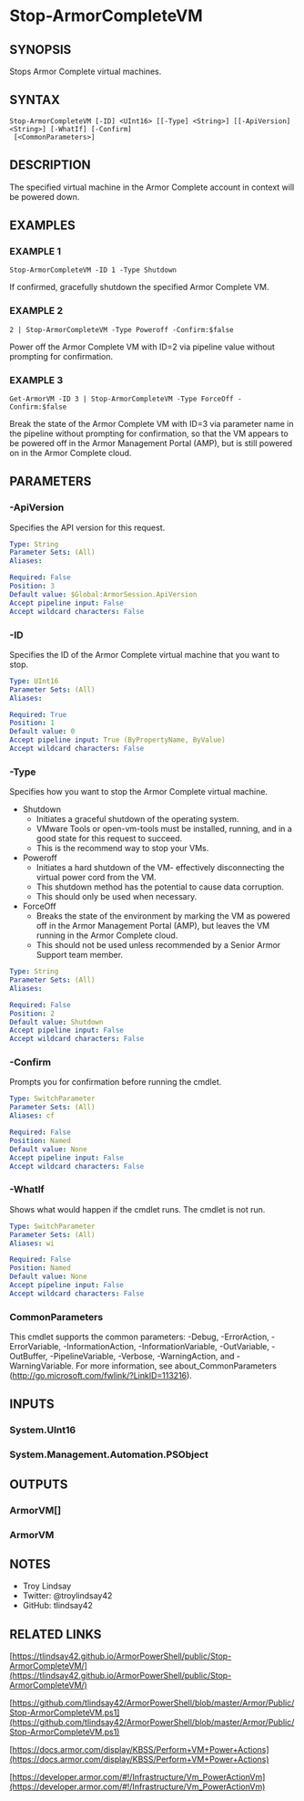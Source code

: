 # Stop-ArmorCompleteVM

## SYNOPSIS
Stops Armor Complete virtual machines.

## SYNTAX

```
Stop-ArmorCompleteVM [-ID] <UInt16> [[-Type] <String>] [[-ApiVersion] <String>] [-WhatIf] [-Confirm]
 [<CommonParameters>]
```

## DESCRIPTION
The specified virtual machine in the Armor Complete account in context will be
powered down.

## EXAMPLES

### EXAMPLE 1
```
Stop-ArmorCompleteVM -ID 1 -Type Shutdown
```

If confirmed, gracefully shutdown the specified Armor Complete VM.

### EXAMPLE 2
```
2 | Stop-ArmorCompleteVM -Type Poweroff -Confirm:$false
```

Power off the Armor Complete VM with ID=2 via pipeline value without prompting
for confirmation.

### EXAMPLE 3
```
Get-ArmorVM -ID 3 | Stop-ArmorCompleteVM -Type ForceOff -Confirm:$false
```

Break the state of the Armor Complete VM with ID=3 via parameter name in the
pipeline without prompting for confirmation, so that the VM appears to be
powered off in the Armor Management Portal (AMP), but is still powered on in
the Armor Complete cloud.

## PARAMETERS

### -ApiVersion
Specifies the API version for this request.

```yaml
Type: String
Parameter Sets: (All)
Aliases:

Required: False
Position: 3
Default value: $Global:ArmorSession.ApiVersion
Accept pipeline input: False
Accept wildcard characters: False
```

### -ID
Specifies the ID of the Armor Complete virtual machine that you want to stop.

```yaml
Type: UInt16
Parameter Sets: (All)
Aliases:

Required: True
Position: 1
Default value: 0
Accept pipeline input: True (ByPropertyName, ByValue)
Accept wildcard characters: False
```

### -Type
Specifies how you want to stop the Armor Complete virtual machine.

- Shutdown
  - Initiates a graceful shutdown of the operating system.
  - VMware Tools or open-vm-tools must be installed, running, and in a good
    state for this request to succeed.
  - This is the recommend way to stop your VMs.
- Poweroff
  - Initiates a hard shutdown of the VM- effectively disconnecting the virtual
    power cord from the VM.
  - This shutdown method has the potential to cause data corruption.
  - This should only be used when necessary.
- ForceOff
  - Breaks the state of the environment by marking the VM as powered off in
    the Armor Management Portal (AMP), but leaves the VM running in the Armor
    Complete cloud.
  - This should not be used unless recommended by a Senior Armor Support team
    member.

```yaml
Type: String
Parameter Sets: (All)
Aliases:

Required: False
Position: 2
Default value: Shutdown
Accept pipeline input: False
Accept wildcard characters: False
```

### -Confirm
Prompts you for confirmation before running the cmdlet.

```yaml
Type: SwitchParameter
Parameter Sets: (All)
Aliases: cf

Required: False
Position: Named
Default value: None
Accept pipeline input: False
Accept wildcard characters: False
```

### -WhatIf
Shows what would happen if the cmdlet runs.
The cmdlet is not run.

```yaml
Type: SwitchParameter
Parameter Sets: (All)
Aliases: wi

Required: False
Position: Named
Default value: None
Accept pipeline input: False
Accept wildcard characters: False
```

### CommonParameters
This cmdlet supports the common parameters: -Debug, -ErrorAction, -ErrorVariable, -InformationAction, -InformationVariable, -OutVariable, -OutBuffer, -PipelineVariable, -Verbose, -WarningAction, and -WarningVariable.
For more information, see about_CommonParameters (http://go.microsoft.com/fwlink/?LinkID=113216).

## INPUTS

### System.UInt16
### System.Management.Automation.PSObject
## OUTPUTS

### ArmorVM[]
### ArmorVM
## NOTES
- Troy Lindsay
- Twitter: @troylindsay42
- GitHub: tlindsay42

## RELATED LINKS

[https://tlindsay42.github.io/ArmorPowerShell/public/Stop-ArmorCompleteVM/](https://tlindsay42.github.io/ArmorPowerShell/public/Stop-ArmorCompleteVM/)

[https://github.com/tlindsay42/ArmorPowerShell/blob/master/Armor/Public/Stop-ArmorCompleteVM.ps1](https://github.com/tlindsay42/ArmorPowerShell/blob/master/Armor/Public/Stop-ArmorCompleteVM.ps1)

[https://docs.armor.com/display/KBSS/Perform+VM+Power+Actions](https://docs.armor.com/display/KBSS/Perform+VM+Power+Actions)

[https://developer.armor.com/#!/Infrastructure/Vm_PowerActionVm](https://developer.armor.com/#!/Infrastructure/Vm_PowerActionVm)


